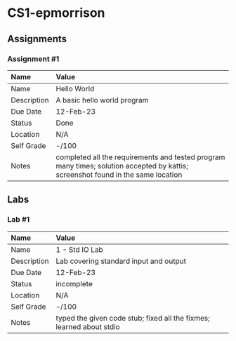 # CS1-epmorrison

## Assignments

### Assignment #1

| Name | Value |
| :--- | :--- |
| Name | Hello World |
| Description | A basic hello world program |
| Due Date | 12-Feb-23 |
| Status | Done |
| Location | N/A |
| Self Grade | -/100 |
| Notes | completed all the requirements and tested program many times; solution accepted by kattis; screenshot found in the same location |



## Labs

### Lab #1

| Name | Value |
| :--- | :--- |
| Name | 1 - Std IO Lab |
| Description | Lab covering standard input and output |
| Due Date | 12-Feb-23 |
| Status | incomplete |
| Location | N/A |
| Self Grade | -/100 |
| Notes | typed the given code stub; fixed all the fixmes; learned about stdio |

